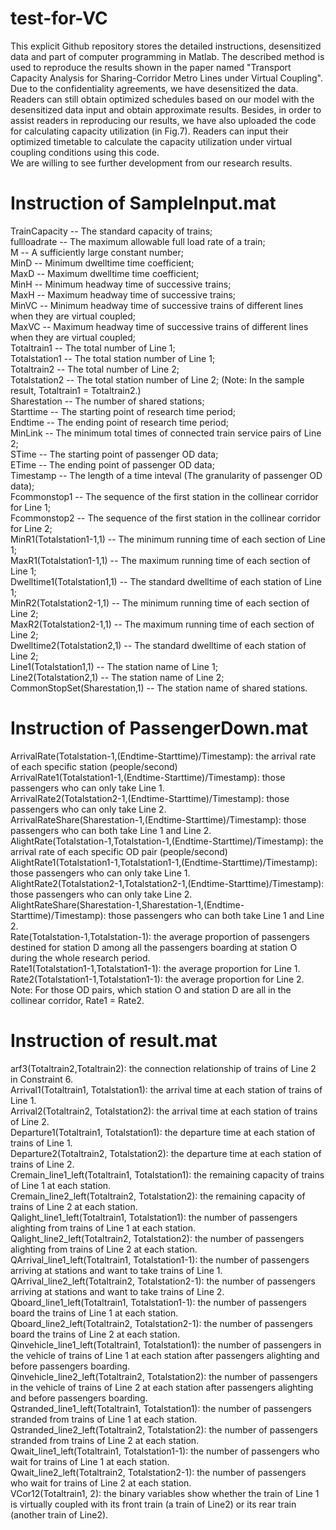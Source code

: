 # test-for-VC
  This explicit Github repository stores the detailed instructions, desensitized data and part of computer programming in Matlab. The described method is used to reproduce the results shown in the paper named "Transport Capacity Analysis for Sharing-Corridor Metro Lines under Virtual Coupling".   
  Due to the confidentiality agreements, we have desensitized the data. Readers can still obtain optimized schedules based on our model with the desensitized data input and obtain approximate results. Besides, in order to assist readers in reproducing our results, we have also uploaded the code for calculating capacity utilization (in Fig.7). Readers can input their optimized timetable to calculate the capacity utilization under virtual coupling conditions using this code.  
  We are willing to see further development from our research results.  

# Instruction of SampleInput.mat
  TrainCapacity -- The standard capacity of trains;  
  fullloadrate  -- The maximum allowable full load rate of a train;  
  M             -- A sufficiently large constant number;  
  MinD          -- Minimum dwelltime time coefficient;  
  MaxD          -- Maximum dwelltime time coefficient;  
  MinH          -- Minimum headway time of successive trains;  
  MaxH          -- Maximum headway time of successive trains;  
  MinVC         -- Minimum headway time of successive trains of different lines when they are virtual coupled;  
  MaxVC         -- Maximum headway time of successive trains of different lines when they are virtual coupled;  
  Totaltrain1   -- The total number of Line 1;   
  Totalstation1 -- The total station number of Line 1;  
  Totaltrain2   -- The total number of Line 2;  
  Totalstation2 -- The total station number of Line 2; (Note: In the sample result, Totaltrain1 = Totaltrain2.)  
  Sharestation  -- The number of shared stations;  
  Starttime     -- The starting point of research time period;  
  Endtime       -- The ending point of research time period;  
  MinLink       -- The minimum total times of connected train service pairs of Line 2;  
  STime         -- The starting point of passenger OD data;  
  ETime         -- The ending point of passenger OD data;  
  Timestamp     -- The length of a time inteval (The granularity of passenger OD data);  
  Fcommonstop1  -- The sequence of the first station in the collinear corridor for Line 1;  
  Fcommonstop2  -- The sequence of the first station in the collinear corridor for Line 2;  
  MinR1(Totalstation1-1,1)      -- The minimum running time of each section of Line 1;  
  MaxR1(Totalstation1-1,1)      -- The maximum running time of each section of Line 1;  
  Dwelltime1(Totalstation1,1)   -- The standard dwelltime of each station of Line 1;  
  MinR2(Totalstation2-1,1)      -- The minimum running time of each section of Line 2;  
  MaxR2(Totalstation2-1,1)      -- The maximum running time of each section of Line 2;  
  Dwelltime2(Totalstation2,1)   -- The standard dwelltime of each station of Line 2;  
  Line1(Totalstation1,1)        -- The station name of Line 1;  
  Line2(Totalstation2,1)        -- The station name of Line 2;  
  CommonStopSet(Sharestation,1) -- The station name of shared stations.  

# Instruction of PassengerDown.mat
  ArrivalRate(Totalstation-1,(Endtime-Starttime)/Timestamp): the arrival rate of each specific station (people/second)  
  ArrivalRate1(Totalstation1-1,(Endtime-Starttime)/Timestamp): those passengers who can only take Line 1.  
  ArrivalRate2(Totalstation2-1,(Endtime-Starttime)/Timestamp): those passengers who can only take Line 2.  
  ArrivalRateShare(Sharestation-1,(Endtime-Starttime)/Timestamp): those passengers who can both take Line 1 and Line 2.  
  AlightRate(Totalstation-1,Totalstation-1,(Endtime-Starttime)/Timestamp): the arrival rate of each specific OD pair (people/second)  
  AlightRate1(Totalstation1-1,Totalstation1-1,(Endtime-Starttime)/Timestamp): those passengers who can only take Line 1.  
  AlightRate2(Totalstation2-1,Totalstation2-1,(Endtime-Starttime)/Timestamp): those passengers who can only take Line 2.  
  AlightRateShare(Sharestation-1,Sharestation-1,(Endtime-Starttime)/Timestamp): those passengers who can both take Line 1 and Line 2.  
  Rate(Totalstation-1,Totalstation-1): the average proportion of passengers destined for station D among all the passengers boarding at station O   during the whole research period.  
  Rate1(Totalstation1-1,Totalstation1-1): the average proportion for Line 1.  
  Rate2(Totalstation1-1,Totalstation1-1): the average proportion for Line 2.  
  Note: For those OD pairs, which station O and station D are all in the collinear corridor, Rate1 = Rate2.  

# Instruction of result.mat
  arf3(Totaltrain2,Totaltrain2): the connection relationship of trains of Line 2 in Constraint 6.  
  Arrival1(Totaltrain1, Totalstation1): the arrival time at each station of trains of Line 1.  
  Arrival2(Totaltrain2, Totalstation2): the arrival time at each station of trains of Line 2.  
  Departure1(Totaltrain1, Totalstation1): the departure time at each station of trains of Line 1.  
  Departure2(Totaltrain2, Totalstation2): the departure time at each station of trains of Line 2.  
  Cremain_line1_left(Totaltrain1, Totalstation1): the remaining capacity of trains of Line 1 at each station.  
  Cremain_line2_left(Totaltrain2, Totalstation2): the remaining capacity of trains of Line 2 at each station.  
  Qalight_line1_left(Totaltrain1, Totalstation1): the number of passengers alighting from trains of Line 1 at each station.  
  Qalight_line2_left(Totaltrain2, Totalstation2): the number of passengers alighting from trains of Line 2 at each station.  
  QArrival_line1_left(Totaltrain1, Totalstation1-1): the number of passengers arriving at stations and want to take trains of Line 1.  
  QArrival_line2_left(Totaltrain2, Totalstation2-1): the number of passengers arriving at stations and want to take trains of Line 2.  
  Qboard_line1_left(Totaltrain1, Totalstation1-1): the number of passengers board the trains of Line 1 at each station.  
  Qboard_line2_left(Totaltrain2, Totalstation2-1): the number of passengers board the trains of Line 2 at each station.  
  Qinvehicle_line1_left(Totaltrain1, Totalstation1): the number of passengers in the vehicle of trains of Line 1 at each station after passengers alighting and before passengers boarding.  
  Qinvehicle_line2_left(Totaltrain2, Totalstation2): the number of passengers in the vehicle of trains of Line 2 at each station after passengers alighting and before passengers boarding.  
Qstranded_line1_left(Totaltrain1, Totalstation1): the number of passengers stranded from trains of Line 1 at each station.  
Qstranded_line2_left(Totaltrain2, Totalstation2): the number of passengers stranded from trains of Line 2 at each station.  
Qwait_line1_left(Totaltrain1, Totalstation1-1): the number of passengers who wait for trains of Line 1 at each station.  
Qwait_line2_left(Totaltrain2, Totalstation2-1): the number of passengers who wait for trains of Line 2 at each station.  
VCor12(Totaltrain1, 2): the binary variables show whether the train of Line 1 is virtually coupled with its front train (a train of Line2) or its rear train (another train of Line2).  
